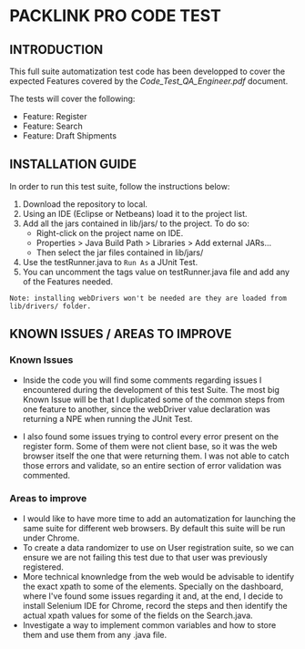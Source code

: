 # PACKLINK PRO CODE TEST

## INTRODUCTION
This full suite automatization test code has been developped to cover the expected Features covered by the _Code_Test_QA_Engineer.pdf_ document.

The tests will cover the following:
* Feature: Register
* Feature: Search
* Feature: Draft Shipments


## INSTALLATION GUIDE

In order to run this test suite, follow the instructions below:
1. Download the repository to local.
2. Using an IDE (Eclipse or Netbeans) load it to the project list.
3. Add all the jars contained in lib/jars/ to the project. To do so:
   - Right-click on the project name on IDE.
   - Properties > Java Build Path > Libraries > Add external JARs...
   - Then select the jar files contained in lib/jars/
4. Use the testRunner.java to `Run As` a JUnit Test.
5. You can uncomment the tags value on testRunner.java file and add any of the Features needed.

```
Note: installing webDrivers won't be needed are they are loaded from lib/drivers/ folder.
```

## KNOWN ISSUES / AREAS TO IMPROVE

### Known Issues
* Inside the code you will find some comments regarding issues I encountered during the development of this test Suite.
The most big Known Issue will be that I duplicated some of the common steps from one feature to another, since the webDriver value declaration was returning a NPE when running the JUnit Test.

* I also found some issues trying to control every error present on the register form. Some of them were not client base, so it was the web browser itself the one that were returning them. I was not able to catch those errors and validate, so an entire section of error validation was commented.

### Areas to improve

- I would like to have more time to add an automatization for launching the same suite for different web browsers. By default this suite will be run under Chrome.
- To create a data randomizer to use on User registration suite, so we can ensure we are not failing this test due to that user was previously registered.
- More technical knownledge from the web would be advisable to identify the exact xpath to some of the elements. Specially on the dashboard, where I've found some issues regarding it and, at the end, I decide to install Selenium IDE for Chrome, record the steps and then identify the actual xpath values for some of the fields on the Search.java.
- Investigate a way to implement common variables and how to store them and use them from any .java file.

